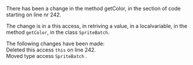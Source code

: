 There has been a change in the method getColor, in the section of code starting on line nr 242.
  
The change is in a this access, in retriving a value, in a localvariable, in the method ```getColor```, in the class ```SpriteBatch```.
  
The following changes have been made:  
Deleted this access ```this``` on line 242.  
Moved type access ```SpriteBatch``` .  
